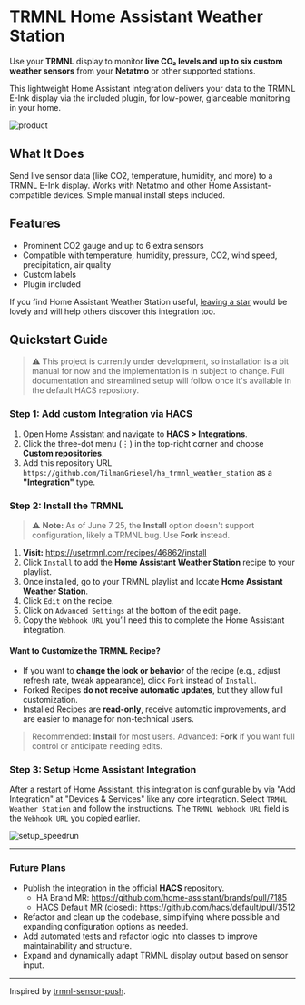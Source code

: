 # TRMNL Home Assistant Weather Station

Use your **TRMNL** display to monitor **live CO₂ levels and up to six custom weather sensors** from your **Netatmo** or other supported stations.

This lightweight Home Assistant integration delivers your data to the TRMNL E-Ink display via the included plugin, for low-power, glanceable monitoring in your home.

![product](https://github.com/TilmanGriesel/ha_trmnl_weather_station/blob/main/docs/product.png?raw=true)

## What It Does
Send live sensor data (like CO2, temperature, humidity, and more) to a TRMNL E-Ink display. Works with Netatmo and other Home Assistant-compatible devices. Simple manual install steps included.

## Features
- Prominent CO2 gauge and up to 6 extra sensors
- Compatible with temperature, humidity, pressure, CO2, wind speed, precipitation, air quality
- Custom labels
- Plugin included

If you find Home Assistant Weather Station useful, [leaving a star](https://github.com/TilmanGriesel/ha_trmnl_weather_station) would be lovely and will help others discover this integration too.

## Quickstart Guide

> ⚠️ This project is currently under development, so installation is a bit manual for now and the implementation is in subject to change. Full documentation and streamlined setup will follow once it's available in the default HACS repository.


### Step 1: Add custom Integration via HACS

1. Open Home Assistant and navigate to **HACS > Integrations**.
1. Click the three-dot menu (⋮) in the top-right corner and choose **Custom repositories**.
1. Add this repository URL `https://github.com/TilmanGriesel/ha_trmnl_weather_station` as a **"Integration"** type.

### Step 2: Install the TRMNL
> ⚠️ **Note:** As of June 7 25, the **Install** option doesn't support configuration, likely a TRMNL bug. Use **Fork** instead.

1. **Visit:** https://usetrmnl.com/recipes/46862/install
2. Click `Install` to add the **Home Assistant Weather Station** recipe to your playlist.
3. Once installed, go to your TRMNL playlist and locate **Home Assistant Weather Station**.
4. Click `Edit` on the recipe.
6. Click on `Advanced Settings` at the bottom of the edit page.
7. Copy the `Webhook URL` you’ll need this to complete the Home Assistant integration.

#### Want to Customize the TRMNL Recipe?

* If you want to **change the look or behavior** of the recipe (e.g., adjust refresh rate, tweak appearance), click `Fork` instead of `Install`.
* Forked Recipes **do not receive automatic updates**, but they allow full customization.
* Installed Recipes are **read-only**, receive automatic improvements, and are easier to manage for non-technical users.

> Recommended: **Install** for most users.
> Advanced: **Fork** if you want full control or anticipate needing edits.

### Step 3: Setup Home Assistant Integration
After a restart of Home Assistant, this integration is configurable by via "Add Integration" at "Devices & Services" like any core integration. Select `TRMNL Weather Station` and follow the instructions. The `TRMNL Webhook URL` field is the `Webhook URL` you copied earlier.

![setup_speedrun](https://github.com/TilmanGriesel/ha_trmnl_weather_station/blob/main/docs/setup/ha_setup_speedrun.gif?raw=true)

---

### Future Plans

* Publish the integration in the official **HACS** repository.
  * HA Brand MR: https://github.com/home-assistant/brands/pull/7185
  * HACS Default MR (closed): https://github.com/hacs/default/pull/3512 
* Refactor and clean up the codebase, simplifying where possible and expanding configuration options as needed.
* Add automated tests and refactor logic into classes to improve maintainability and structure.
* Expand and dynamically adapt TRMNL display output based on sensor input.

---

Inspired by [trmnl-sensor-push](https://github.com/gitstua/trmnl-sensor-push).
